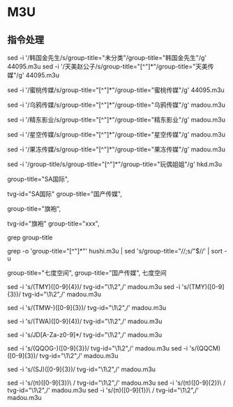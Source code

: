 # M3U

## 指令处理

sed -i '/韩国金先生/s/group-title="未分类"/group-title="韩国金先生"/g' 44095.m3u
sed -i '/天美赵公子/s/group-title="[^"]*"/group-title="天美传媒"/g' 44095.m3u

sed -i '/蜜桃传媒/s/group-title="[^"]*"/group-title="蜜桃传媒"/g' 44095.m3u



sed -i '/乌鸦传媒/s/group-title="[^"]*"/group-title="乌鸦传媒"/g' madou.m3u

sed -i '/精东影业/s/group-title="[^"]*"/group-title="精东影业"/g' madou.m3u

sed -i '/星空传媒/s/group-title="[^"]*"/group-title="星空传媒"/g' madou.m3u


sed -i '/果冻传媒/s/group-title="[^"]*"/group-title="果冻传媒"/g' madou.m3u

sed -i '/group-title/s/group-title="[^"]*"/group-title="玩偶姐姐"/g' hkd.m3u

group-title="SA国际",

tvg-id="SA国际" group-title="国产传媒",

group-title="旗袍", 

tvg-id="旗袍" group-title="xxx",

grep group-title

grep -o 'group-title="[^"]*"' hushi.m3u | sed 's/group-title="//;s/"$//' | sort -u


group-title="七度空间",
group-title="国产传媒", 七度空间 



sed -i 's/\(TMY\)\([0-9]\{4\}\)/ tvg-id="\1\2",/' madou.m3u
sed -i 's/\(TMY\)\([0-9]\{3\}\)/ tvg-id="\1\2",/' madou.m3u


sed -i 's/\(TMW-\)\([0-9]\{3\}\)/ tvg-id="\1\2",/' madou.m3u

sed -i 's/\(TWA\)\([0-9]\{4\}\)/ tvg-id="\1\2",/' madou.m3u

sed -i 's/JD[A-Za-z0-9]*/ tvg-id="\1\2",/' madou.m3u

sed -i 's/\(QQOG-\)\([0-9]\{3\}\)/ tvg-id="\1\2",/' madou.m3u
sed -i 's/\(QQCM\)\([0-9]\{3\}\)/ tvg-id="\1\2",/' madou.m3u

sed -i 's/\(SJ\)\([0-9]\{3\}\)/ tvg-id="\1\2",/' madou.m3u

sed -i 's/\(π\)\([0-9]\{3\}\)\ / tvg-id="\1\2",/' madou.m3u
sed -i 's/\(π\)\([0-9]\{2\}\)\ / tvg-id="\1\2",/' madou.m3u
sed -i 's/\(π\)\([0-9]\{1\}\)\ / tvg-id="\1\2",/' madou.m3u




